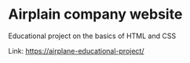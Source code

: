 # Airplain company website

Educational project on the basics of HTML and CSS

Link: [https://airplane-educational-project/](https://stasha-red.github.io/Airplane-educational-project/)
